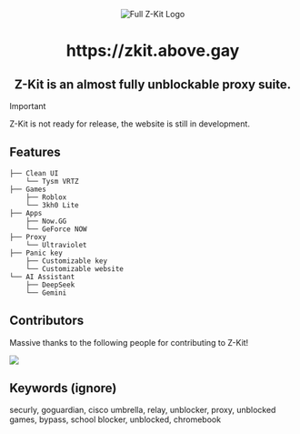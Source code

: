 <p align="center">
  <img src="https://github.com/user-attachments/assets/40df0ec0-7dc4-43f3-99cb-b87a2b7b163b" alt="Full Z-Kit Logo">
<p align="center">
<h1 align="center">https://zkit.above.gay</h1>

<h2 align="center"> Z-Kit is an almost fully unblockable proxy suite.</h2>

> [!IMPORTANT]  
> Z-Kit is not ready for release, the website is still in development.

## Features
```
├── Clean UI
    └── Tysm VRTZ
├── Games
    ├── Roblox
    └── 3kh0 Lite
├── Apps
    ├── Now.GG
    └── GeForce NOW
├── Proxy
    └── Ultraviolet
├── Panic key
    ├── Customizable key
    └── Customizable website
└── AI Assistant
    ├── DeepSeek
    └── Gemini
```

## Contributors
Massive thanks to the following people for contributing to Z-Kit!

<a href="https://github.com/z-kit-team/z-kit/graphs/contributors">
  <img src="https://contrib.rocks/image?repo=z-kit-team/z-kit" />
</a>

## Keywords (ignore)
securly, goguardian, cisco umbrella, relay, unblocker, proxy, unblocked games, bypass, school blocker, unblocked, chromebook
